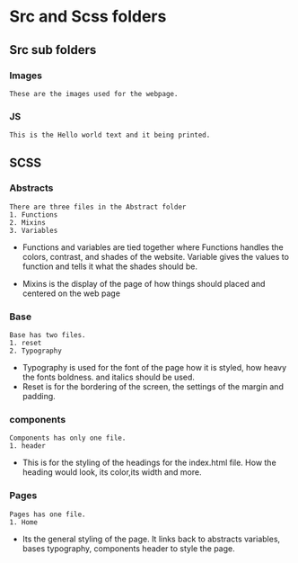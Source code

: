# Src and Scss folders 

## Src sub folders 

### Images 
    These are the images used for the webpage. 
### JS 
    This is the Hello world text and it being printed. 

## SCSS 

### Abstracts 
    There are three files in the Abstract folder 
    1. Functions 
    2. Mixins 
    3. Variables 
   
  - Functions and variables are tied together where Functions handles the colors, contrast, and shades of the website. Variable gives the values to function and tells it what the shades should be. 

   - Mixins is the display of the page of how things should placed and centered on the web page

### Base 
    Base has two files. 
    1. reset 
    2. Typography 
   
-  Typography is used for the font of the page how it is styled, how heavy the fonts boldness. and italics should be used. 
-  Reset is for the bordering of the screen, the settings of the margin and padding. 
  
  ### components 
    Components has only one file. 
    1. header 
- This is for the styling of the headings for the index.html file. How the heading would look, its color,its width and more. 

 ### Pages 
    Pages has one file. 
    1. Home
   - Its the general styling of the page. It links back to abstracts variables,
bases typography, components header to style the page. 
   

